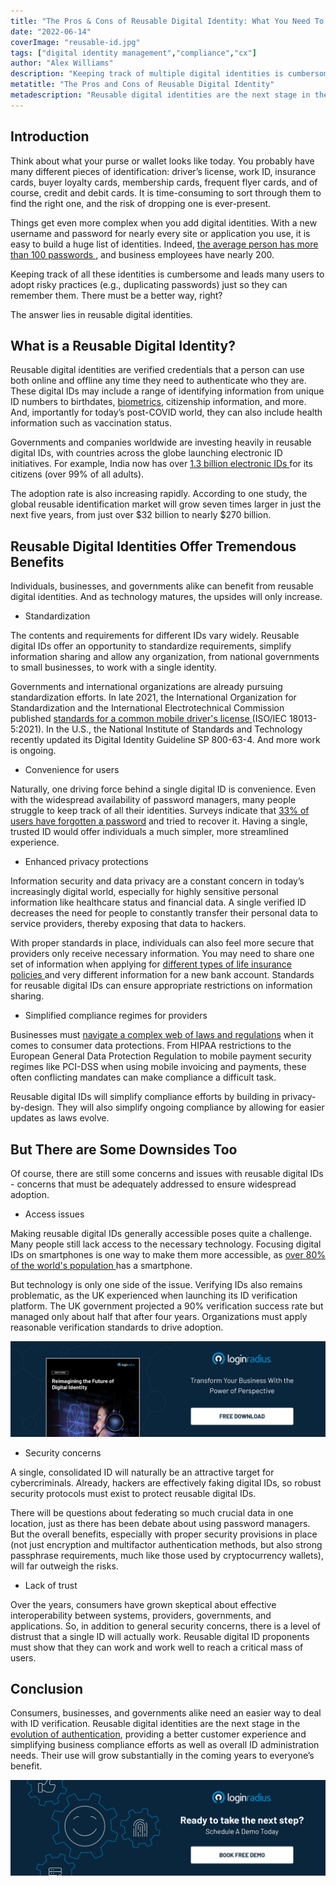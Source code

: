 ```yaml
---
title: "The Pros & Cons of Reusable Digital Identity: What You Need To Know"
date: "2022-06-14"
coverImage: "reusable-id.jpg"
tags: ["digital identity management","compliance","cx"]
author: "Alex Williams"
description: "Keeping track of multiple digital identities is cumbersome and may lead users to adopt risky practices (like  duplicating passwords) just so they can remember them. A better way to deal with it is reusable digital identities. And as the technology matures, the upsides will only increase."
metatitle: "The Pros and Cons of Reusable Digital Identity"
metadescription: "Reusable digital identities are the next stage in the evolution of authentication, This blog explains the pros and cons of using reusable digital identities."
---
```


## Introduction

Think about what your purse or wallet looks like today. You probably have many different pieces of identification: driver’s license, work ID, insurance cards, buyer loyalty cards, membership cards, frequent flyer cards, and of course, credit and debit cards. It is time-consuming to sort through them to find the right one, and the risk of dropping one is ever-present.

Things get even more complex when you add digital identities. With a new username and password for nearly every site or application you use, it is easy to build a huge list of identities. Indeed, <a rel="nofollow" href="https://tech.co/password-managers/how-many-passwords-average-person"> the average person has more than 100 passwords </a>, and business employees have nearly 200. 

Keeping track of all these identities is cumbersome and leads many users to adopt risky practices (e.g., duplicating passwords) just so they can remember them. There must be a better way, right?

The answer lies in reusable digital identities.

## What is a Reusable Digital Identity?

Reusable digital identities are verified credentials that a person can use both online and offline any time they need to authenticate who they are. These digital IDs may include a range of identifying information from unique ID numbers to birthdates, [biometrics](https://www.loginradius.com/blog/identity/what-is-mob-biometric-authentication/), citizenship information, and more. And, importantly for today’s post-COVID world, they can also include health information such as vaccination status.

Governments and companies worldwide are investing heavily in reusable digital IDs, with countries across the globe launching electronic ID initiatives. For example, India now has over <a rel="nofollow" href="https://www.thalesgroup.com/en/markets/digital-identity-and-security/government/identity/digital-identity-services/trends"> 1.3 billion electronic IDs </a> for its citizens (over 99% of all adults). 

The adoption rate is also increasing rapidly. According to one study, the global reusable identification market will grow seven times larger in just the next five years, from just over $32 billion to nearly $270 billion.

## Reusable Digital Identities Offer Tremendous Benefits

Individuals, businesses, and governments alike can benefit from reusable digital identities. And as technology matures, the upsides will only increase.

* Standardization

The contents and requirements for different IDs vary widely. Reusable digital IDs offer an opportunity to standardize requirements, simplify information sharing and allow any organization, from national governments to small businesses, to work with a single identity.

Governments and international organizations are already pursuing standardization efforts. In late 2021, the International Organization for Standardization and the International Electrotechnical Commission published <a rel="nofollow" href="https://www.iso.org/standard/69084.html"> standards for a common mobile driver's license </a> (ISO/IEC 18013-5:2021). In the U.S., the National Institute of Standards and Technology recently updated its Digital Identity Guideline SP 800-63-4. And more work is ongoing.

* Convenience for users

Naturally, one driving force behind a single digital ID is convenience. Even with the widespread availability of password managers, many people struggle to keep track of all their identities. Surveys indicate that [33% of users have forgotten a password](https://www.loginradius.com/resource/consumer-digital-identity-trend-report-2022) and tried to recover it. Having a single, trusted ID would offer individuals a much simpler, more streamlined experience.

* Enhanced privacy protections

Information security and data privacy are a constant concern in today’s increasingly digital world, especially for highly sensitive personal information like healthcare status and financial data. A single verified ID decreases the need for people to constantly transfer their personal data to service providers, thereby exposing that data to hackers. 

With proper standards in place, individuals can also feel more secure that providers only receive necessary information. You may need to share one set of information when applying for <a rel="nofollow" href="https://www.policyme.com/blog/types-of-life-insurance"> different types of life insurance policies </a> and very different information for a new bank account. Standards for reusable digital IDs can ensure appropriate restrictions on information sharing.

* Simplified compliance regimes for providers

Businesses must [navigate a complex web of laws and regulations](https://www.loginradius.com/blog/identity/data-governance-best-practices/) when it comes to consumer data protections. From HIPAA restrictions to the European General Data Protection Regulation to mobile payment security regimes like PCI-DSS when using mobile invoicing and payments, these often conflicting mandates can make compliance a difficult task.

Reusable digital IDs will simplify compliance efforts by building in privacy-by-design. They will also simplify ongoing compliance by allowing for easier updates as laws evolve.

## But There are Some Downsides Too

Of course, there are still some concerns and issues with reusable digital IDs - concerns that must be adequately addressed to ensure widespread adoption.

* Access issues

Making reusable digital IDs generally accessible poses quite a challenge. Many people still lack access to the necessary technology. Focusing digital IDs on smartphones is one way to make them more accessible, as <a rel="nofollow" href="https://www.bankmycell.com/blog/how-many-phones-are-in-the-world"> over 80% of the world's population </a> has a smartphone.

But technology is only one side of the issue. Verifying IDs also remains problematic, as the UK experienced when launching its ID verification platform. The UK government projected a 90% verification success rate but managed only about half that after four years. Organizations must apply reasonable verification standards to drive adoption. 

[![WP-reimagining](WP-reimagining.png)](https://www.loginradius.com/resource/digital-identity-future-whitepaper)

* Security concerns

A single, consolidated ID will naturally be an attractive target for cybercriminals. Already, hackers are effectively faking digital IDs, so robust security protocols must exist to protect reusable digital IDs. 

There will be questions about federating so much crucial data in one location, just as there has been debate about using password managers. But the overall benefits, especially with proper security provisions in place (not just encryption and multifactor authentication methods, but also strong passphrase requirements, much like those used by cryptocurrency wallets), will far outweigh the risks.

* Lack of trust

Over the years, consumers have grown skeptical about effective interoperability between systems, providers, governments, and applications. So, in addition to general security concerns, there is a level of distrust that a single ID will actually work. Reusable digital ID proponents must show that they can work and work well to reach a critical mass of users.

## Conclusion

Consumers, businesses, and governments alike need an easier way to deal with ID verification. Reusable digital identities are the next stage in the [evolution of authentication](https://www.loginradius.com/blog/growth/authentication-evolution-to-passwordless/), providing a better customer experience and simplifying business compliance efforts as well as overall ID administration needs. Their use will grow substantially in the coming years to everyone’s benefit. 


[![book-a-demo-loginradius](../../assets/book-a-demo-loginradius.png)](https://www.loginradius.com/book-a-demo/)
